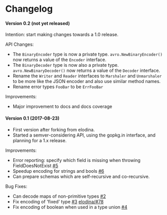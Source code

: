 # Changelog

#### Version 0.2 (not yet released)

Intention: start making changes towards a 1.0 release.

API Changes:
 - The `BinaryEncoder` type is now a private type. `avro.NewBinaryEncoder()` 
   now returns a value of the `Encoder` interface.
 - The `BinaryDecoder` type is now also a private type. `avro.NewBinaryDecoder()`
   now returns a value of the `Decoder` interface.
 - Rename the `Writer` and `Reader` interfaces to `Marshaler` and `Unmarshaler` to
   be more like the JSON encoder and also use similar method names.
 - Rename error types `FooBar` to be `ErrFooBar`

Improvements:
 - Major improvement to docs and docs coverage


#### Version 0.1 (2017-08-23)

 - First version after forking from elodina.
 - Started a semver-considering API, using the gopkg.in interface, 
   and planning for a 1.x release.

Improvements:
 - Error reporting: specify which field is missing when throwing FieldDoesNotExist 
   [#5](https://github.com/go-avro/avro/pull/5)
 - Speedup encoding for strings and bools 
   [#6](https://github.com/go-avro/avro/pull/6)
 - Can prepare schemas which are self-recursive and co-recursive.

Bug Fixes:
 - Can decode maps of non-primitive types [#2](https://github.com/go-avro/avro/pull/2)
 - Fix encoding of 'fixed' type [#3](https://github.com/go-avro/avro/pull/3) [elodina/#78](https://github.com/elodina/go-avro/issues/78)
 - Fix encoding of boolean when used in a type union [#4](https://github.com/go-avro/avro/pull/4)